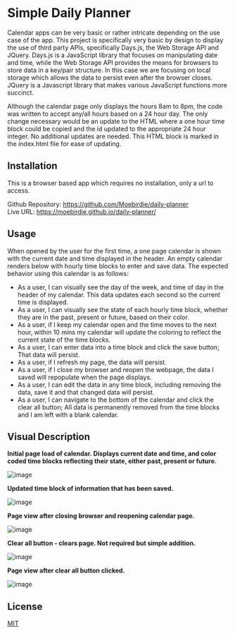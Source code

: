 # Simple Daily Planner
Calendar apps can be very basic or rather intricate depending on the use case of the app.  This project is specifically very basic by design to display the use of third party APIs, specifically Days.js, the Web Storage API and JQuery.  Days.js is a JavaScript library that focuses on manipulating date and time, while the Web Storage API provides the means for browsers to store data in a key/pair structure. In this case we are focusing on local storage which allows the data to persist even after the browser closes. JQuery is a Javascript library that makes various JavaScript functions more succinct.

Although the calendar page only displays the hours 8am to 8pm, the code was written to accept any/all hours based on a 24 hour day.  The only change necessary would be an update to the HTML where a one hour time block could be copied and the id updated to the appropriate 24 hour integer. No additional updates are needed.  This HTML block is marked in the index.html file for ease of updating.


## Installation
This is a browser based app which requires no installation, only a url to access.

Github Repository:  https://github.com/Moebirdie/daily-planner  
Live URL: https://moebirdie.github.io/daily-planner/


## Usage
When opened by the user for the first time, a one page calendar is shown with the current date and time displayed in the header.  An empty calendar renders below with hourly time blocks to enter and save data.  The expected behavior using this calendar is as follows:

* As a user, I can visually see the day of the week, and time of day in the header of my calendar. This data updates each second so the current time is displayed.  
* As a user, I can visually see the state of each hourly time block, whether they are in the past, present or future, based on their color.  
* As a user, if I keep my calendar open and the time moves to the next hour, within 10 mins my calendar will update the coloring to reflect the current state of the time blocks.
* As a user, I can enter data into a time block and click the save button; That data will persist.  
* As a user, if I refresh my page, the data will persist.  
* As a user, if I close my browser and reopen the webpage, the data I saved will repopulate when the page displays.  
* As a user, I can edit the data in any time block, including removing the data, save it and that changed data will persist.  
* As a user, I can navigate to the bottom of the calendar and click the clear all button; All data is permanently removed from the time blocks and I am left with a blank calendar.  
    
## Visual Description

**Initial page load of calendar.  Displays current date and time, and color coded time blocks reflecting their state, either past, present or future.**

![image](https://github.com/Moebirdie/daily-planner/assets/93432701/02d4d80c-6d54-4115-9fcd-878c6fdd4fd9)

  
**Updated time block of information that has been saved.**

![image](https://github.com/Moebirdie/daily-planner/assets/93432701/743d0dc8-07ac-46f3-92b9-bb7b134108fe)

  
  
**Page view after closing browser and reopening calendar page.**

![image](https://github.com/Moebirdie/daily-planner/assets/93432701/d0ce54ab-debb-4db2-9c2e-33eed9fdfaa5)

  
  
**Clear all button - clears page.  Not required but simple addition.**

![image](https://github.com/Moebirdie/daily-planner/assets/93432701/f13d1c27-3ade-4397-a6f9-428b77b93745)

  
  
**Page view after clear all button clicked.**
    
![image](https://github.com/Moebirdie/daily-planner/assets/93432701/81a001b3-34b0-40cc-97bf-c721a223db47)


  
  
## License
[MIT](https://choosealicense.com/licenses/mit/)



